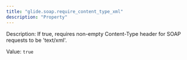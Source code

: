 ```yaml
---
title: "glide.soap.require_content_type_xml"
description: "Property"
---
```


Description: If true, requires non-empty Content-Type header for SOAP requests to be 'text/xml'.

Value: `true`